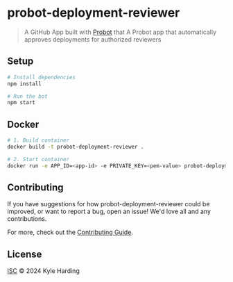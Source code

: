# probot-deployment-reviewer

> A GitHub App built with [Probot](https://github.com/probot/probot) that A Probot app that automatically approves deployments for authorized reviewers

## Setup

```sh
# Install dependencies
npm install

# Run the bot
npm start
```

## Docker

```sh
# 1. Build container
docker build -t probot-deployment-reviewer .

# 2. Start container
docker run -e APP_ID=<app-id> -e PRIVATE_KEY=<pem-value> probot-deployment-reviewer
```

## Contributing

If you have suggestions for how probot-deployment-reviewer could be improved, or want to report a bug, open an issue! We'd love all and any contributions.

For more, check out the [Contributing Guide](CONTRIBUTING.md).

## License

[ISC](LICENSE) © 2024 Kyle Harding
